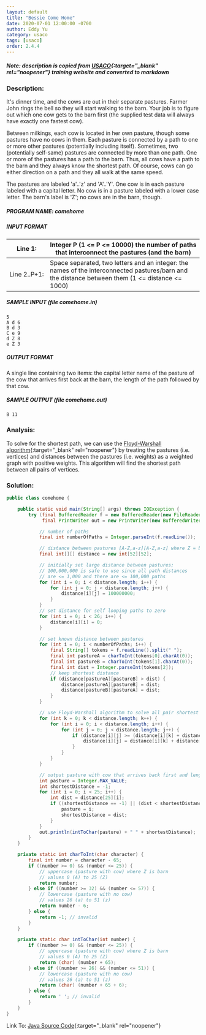 ```yaml
---
layout: default
title: "Bessie Come Home"
date: 2020-07-01 12:00:00 -0700
author: Eddy Yu
category: usaco
tags: [usaco]
order: 2.4.4
---
```


##### Note: description is copied from [USACO](http://www.usaco.org/){:target="_blank" rel="noopener"} training website and converted to markdown

### Description:
It's dinner time, and the cows are out in their separate pastures. Farmer John 
rings the bell so they will start walking to the barn. Your job is to figure 
out which one cow gets to the barn first (the supplied test data will always 
have exactly one fastest cow).

Between milkings, each cow is located in her own pasture, though some pastures 
have no cows in them. Each pasture is connected by a path to one or more other 
pastures (potentially including itself). Sometimes, two (potentially self-same) 
pastures are connected by more than one path. One or more of the pastures has a 
path to the barn. Thus, all cows have a path to the barn and they always know 
the shortest path. Of course, cows can go either direction on a path and they 
all walk at the same speed.

The pastures are labeled 'a'..'z' and 'A'..'Y'. One cow is in each pasture 
labeled with a capital letter. No cow is in a pasture labeled with a lower case 
letter. The barn's label is 'Z'; no cows are in the barn, though.

##### PROGRAM NAME: comehome

##### INPUT FORMAT

Line 1:           | Integer P (1 <= P <= 10000) the number of paths that interconnect the pastures (and the barn)
------------------|-------------------
Line&nbsp;2..P+1: | Space separated, two letters and an integer: the names of the interconnected pastures/barn and the distance between them (1 <= distance <= 1000)

##### SAMPLE INPUT (file comehome.in)
```
5
A d 6
B d 3
C e 9
d Z 8
e Z 3
```

##### OUTPUT FORMAT
A single line containing two items: the capital letter name of the pasture of 
the cow that arrives first back at the barn, the length of the path followed 
by that cow.

##### SAMPLE OUTPUT (file comehome.out)
```
B 11
```

### Analysis:
To solve for the shortest path, we can use the 
[Floyd-Warshall algorithm](https://en.wikipedia.org/wiki/Floyd%E2%80%93Warshall_algorithm){:target="_blank" rel="noopener"}
by treating the pastures (i.e. vertices) and distances between the pastures 
(i.e. weights) as a weighted graph with positive weights. This algorithm will 
find the shortest path between all pairs of vertices.

### Solution:
```java
public class comehome {

    public static void main(String[] args) throws IOException {
        try (final BufferedReader f = new BufferedReader(new FileReader("comehome.in"));
             final PrintWriter out = new PrintWriter(new BufferedWriter(new FileWriter("comehome.out")))) {

            // number of paths
            final int numberOfPaths = Integer.parseInt(f.readLine());

            // distance between pastures [A-Z,a-z][A-Z,a-z] where Z = barn
            final int[][] distance = new int[52][52];

            // initially set large distance between pastures;
            // 100,000,000 is safe to use since all path distances
            // are <= 1,000 and there are <= 100,000 paths
            for (int i = 0; i < distance.length; i++) {
                for (int j = 0; j < distance.length; j++) {
                    distance[i][j] = 100000000;
                }
            }
            // set distance for self looping paths to zero
            for (int i = 0; i < 26; i++) {
                distance[i][i] = 0;
            }

            // set known distance between pastures
            for (int i = 0; i < numberOfPaths; i++) {
                final String[] tokens = f.readLine().split(" ");
                final int pastureA = charToInt(tokens[0].charAt(0));
                final int pastureB = charToInt(tokens[1].charAt(0));
                final int dist = Integer.parseInt(tokens[2]);
                // keep shortest distance
                if (distance[pastureA][pastureB] > dist) {
                    distance[pastureA][pastureB] = dist;
                    distance[pastureB][pastureA] = dist;
                }
            }

            // use Floyd-Warshall algorithm to solve all pair shortest path
            for (int k = 0; k < distance.length; k++) {
                for (int i = 0; i < distance.length; i++) {
                    for (int j = 0; j < distance.length; j++) {
                        if (distance[i][j] >= (distance[i][k] + distance[k][j])) {
                            distance[i][j] = distance[i][k] + distance[k][j];
                        }
                    }
                }
            }

            // output pasture with cow that arrives back first and length of shortest path
            int pasture = Integer.MAX_VALUE;
            int shortestDistance = -1;
            for (int i = 0; i < 25; i++) {
                int dist = distance[25][i];
                if ((shortestDistance == -1) || (dist < shortestDistance)) {
                    pasture = i;
                    shortestDistance = dist;
                }
            }
            out.println(intToChar(pasture) + " " + shortestDistance);
        }
    }

    private static int charToInt(char character) {
        final int number = character - 65;
        if ((number >= 0) && (number <= 25)) {
            // uppercase (pasture with cow) where Z is barn
            // values 0 (A) to 25 (Z)
            return number;
        } else if ((number >= 32) && (number <= 57)) {
            // lowercase (pasture with no cow)
            // values 26 (a) to 51 (z)
            return number - 6;
        } else {
            return -1; // invalid
        }
    }

    private static char intToChar(int number) {
        if ((number >= 0) && (number <= 25)) {
            // uppercase (pasture with cow) where Z is barn
            // values 0 (A) to 25 (Z)
            return (char) (number + 65);
        } else if ((number >= 26) && (number <= 51)) {
            // lowercase (pasture with no cow)
            // values 26 (a) to 51 (z)
            return (char) (number + 65 + 6);
        } else {
            return ' '; // invalid
        }
    }
}
``` 
Link To: [Java Source Code](https://github.com/eddycyu/usaco/blob/master/src/comehome.java){:target="_blank" rel="noopener"}
